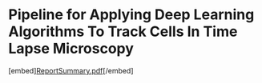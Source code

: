 # Pipeline for Applying Deep Learning Algorithms To Track Cells In Time Lapse Microscopy

[embed][ReportSummary.pdf](ReportSummary.pdf)[/embed]
